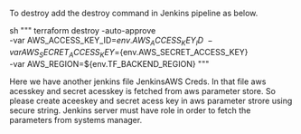 To destroy add the destroy command in Jenkins pipeline as below.

sh """
                            terraform destroy -auto-approve \
                            -var AWS_ACCESS_KEY_ID=${env.AWS_ACCESS_KEY_ID} \
                            -var AWS_SECRET_ACCESS_KEY=${env.AWS_SECRET_ACCESS_KEY} \
                            -var AWS_REGION=${env.TF_BACKEND_REGION}
                        """

Here we have another jenkins file JenkinsAWS Creds. In that file aws acesskey and secret acesskey is fetched from aws parameter store. So please create aceeskey and secret acess key in aws parameter strore using secure string. Jenkins server must have role in order to fetch the parameters from systems manager.
